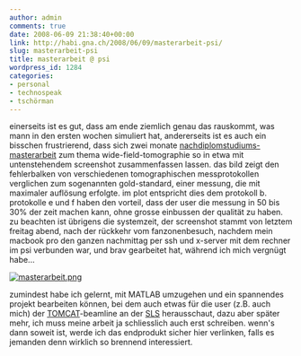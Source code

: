 ```yaml
---
author: admin
comments: true
date: 2008-06-09 21:38:40+00:00
link: http://habi.gna.ch/2008/06/09/masterarbeit-psi/
slug: masterarbeit-psi
title: masterarbeit @ psi
wordpress_id: 1284
categories:
- personal
- technospeak
- tschörman
---
```


einerseits ist es gut, dass am ende ziemlich genau das rauskommt, was mann in den ersten wochen simuliert hat, andererseits ist es auch ein bisschen frustrierend, dass sich zwei monate [nachdiplomstudiums-masterarbeit](http://www.biomed.ee.ethz.ch/nds/) zum thema wide-field-tomographie so in etwa mit untenstehendem screenshot zusammenfassen lassen. das bild zeigt den fehlerbalken von verschiedenen tomographischen messprotokollen verglichen zum sogenannten gold-standard, einer messung, die mit maximaler auflösung erfolgte. im plot entspricht dies dem protokoll b. protokolle e und f haben den vorteil, dass der user die messung in 50 bis 30% der zeit machen kann, ohne grosse einbussen der qualität zu haben. zu beachten ist übrigens die systemzeit, der screenshot stammt von letztem freitag abend, nach der rückkehr vom fanzonenbesuch, nachdem mein macbook pro den ganzen nachmittag per ssh und x-server mit dem rechner im psi verbunden war, und brav gearbeitet hat, während ich mich vergnügt habe...




[![masterarbeit.png](http://habi.gna.ch/wp-content/uploads/2008/06/masterarbeit3.jpg)](http://habi.gna.ch/wp-content/uploads/2008/06/masterarbeit2.jpg)




zumindest habe ich gelernt, mit MATLAB umzugehen und ein spannendes projekt bearbeiten können, bei dem auch etwas für die user (z.B. auch mich) der [TOMCAT](http://sls.web.psi.ch/view.php/beamlines/tomcat/index.html)-beamline an der [SLS](http://sls.web.psi.ch/view.php/about/index.html) herausschaut, dazu aber später mehr, ich muss meine arbeit ja schliesslich auch erst schreiben. wenn's dann soweit ist, werde ich das endprodukt sicher hier verlinken, falls es jemanden denn wirklich so brennend interessiert.



